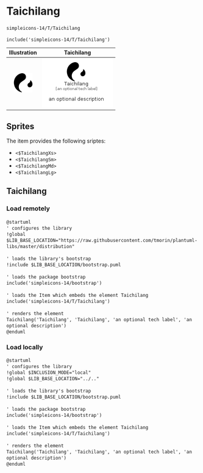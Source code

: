 # Taichilang


```text
simpleicons-14/T/Taichilang
```

```text
include('simpleicons-14/T/Taichilang')
```



| Illustration | Taichilang |
| :---: | :---: |
| ![illustration for Illustration](../../simpleicons-14/T/Taichilang.png) | ![illustration for Taichilang](../../simpleicons-14/T/Taichilang.Local.png) |



## Sprites
The item provides the following sriptes:

- `<$TaichilangXs>`
- `<$TaichilangSm>`
- `<$TaichilangMd>`
- `<$TaichilangLg>`





## Taichilang

### Load remotely
```plantuml
@startuml
' configures the library
!global $LIB_BASE_LOCATION="https://raw.githubusercontent.com/tmorin/plantuml-libs/master/distribution"

' loads the library's bootstrap
!include $LIB_BASE_LOCATION/bootstrap.puml

' loads the package bootstrap
include('simpleicons-14/bootstrap')

' loads the Item which embeds the element Taichilang
include('simpleicons-14/T/Taichilang')

' renders the element
Taichilang('Taichilang', 'Taichilang', 'an optional tech label', 'an optional description')
@enduml
```

### Load locally
```plantuml
@startuml
' configures the library
!global $INCLUSION_MODE="local"
!global $LIB_BASE_LOCATION="../.."

' loads the library's bootstrap
!include $LIB_BASE_LOCATION/bootstrap.puml

' loads the package bootstrap
include('simpleicons-14/bootstrap')

' loads the Item which embeds the element Taichilang
include('simpleicons-14/T/Taichilang')

' renders the element
Taichilang('Taichilang', 'Taichilang', 'an optional tech label', 'an optional description')
@enduml
```

